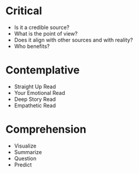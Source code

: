 # Critical

  * Is it a credible source?
  * What is the point of view?
  * Does it align with other sources and with reality?
  * Who benefits?

# Contemplative

  * Straight Up Read
  * Your Emotional Read
  * Deep Story Read
  * Empathetic Read

# Comprehension

  * Visualize
  * Summarize
  * Question
  * Predict